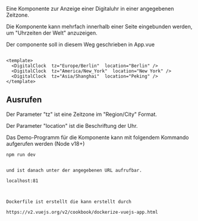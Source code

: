 
Eine Komponente zur Anzeige einer Digitaluhr in einer angegebenen
Zeitzone.

Die Komponente kann mehrfach innerhalb einer Seite eingebunden
werden, um "Uhrzeiten der Welt" anzuzeigen.


Der componente soll in diesem Weg geschrieben in App.vue 
````
````
````
<template>
  <DigitalClock  tz="Europe/Berlin"  location="Berlin" />
  <DigitalClock  tz="America/New_York"  location="New York" />
  <DigitalClock  tz="Asia/Shanghai"  location="Peking" />
</template>

````
 ## Ausrufen

Der Parameter "tz" ist eine Zeitzone im "Region/City" Format.

Der Parameter "location" ist die Beschriftung der Uhr.

Das Demo-Programm für die Komponente kann mit folgendem Kommando aufgerufen werden (Node v18+)
````
npm run dev

````
````

und ist danach unter der angegebenen URL aufrufbar.

localhost:81

 

Dockerfile ist erstellt die kann erstellt durch 
 
https://v2.vuejs.org/v2/cookbook/dockerize-vuejs-app.html


